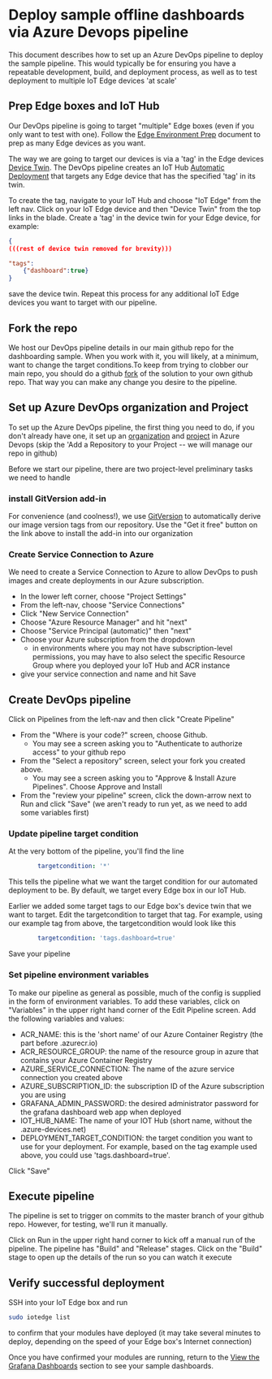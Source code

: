 # Deploy sample offline dashboards via Azure Devops pipeline

This document describes how to set up an Azure DevOps pipeline to deploy the sample pipeline. This would typically be for ensuring you have a repeatable development, build, and deployment process, as well as to test deployment to multiple IoT Edge devices 'at scale'

## Prep Edge boxes and IoT Hub

Our DevOps pipeline is going to target "multiple" Edge boxes (even if you only want to test with one).  Follow the [Edge Environment Prep](/docs/edge-environment-prep.md) document to prep as many Edge devices as you want.

The way we are going to target our devices is via a 'tag' in the Edge devices [Device Twin](https://docs.microsoft.com/en-us/azure/iot-hub/iot-hub-devguide-device-twins#device-twins). The DevOps pipeline creates an IoT Hub [Automatic Deployment](https://docs.microsoft.com/en-us/azure/iot-hub/iot-hub-automatic-device-management) that targets any Edge device that has the specified 'tag' in its twin.  

To create the tag, navigate to your IoT Hub and choose "IoT Edge" from the left nav. Click on your IoT Edge device and then "Device Twin" from the top links in the blade. Create a 'tag' in the device twin for your Edge device, for example:

```json
{
(((rest of device twin removed for brevity)))

"tags":
    {"dashboard":true}
}
```

save the device twin. Repeat this process for any additional IoT Edge devices you want to target with our pipeline.

## Fork the repo

We host our DevOps pipeline details in our main github repo for the dashboarding sample. When you work with it, you will likely, at a minimum, want to change the target conditions.To keep from trying to clobber our main repo, you should do a github [fork](https://help.github.com/en/github/getting-started-with-github/fork-a-repo) of the solution to your own github repo.  That way you can make any change you desire to the pipeline.

## Set up Azure DevOps organization and Project

To set up the Azure DevOps pipeline, the first thing you need to do, if you don't already have one, it set up an [organization](https://docs.microsoft.com/en-us/azure/devops/organizations/accounts/create-organization?view=azure-devops) and [project](https://docs.microsoft.com/en-us/azure/devops/organizations/projects/create-project?view=azure-devops&tabs=preview-page) in Azure Devops  (skip the 'Add a Repository to your Project -- we will manage our repo in github)

Before we start our pipeline, there are two project-level preliminary tasks we need to handle

### install GitVersion add-in

For convenience (and coolness!), we use [GitVersion](https://marketplace.visualstudio.com/items?itemName=gittools.usegitversion) to automatically derive our image version tags from our repository.  Use the "Get it free" button on the link above to install the add-in into our organization

### Create Service Connection to Azure

We need to create a Service Connection to Azure to allow DevOps to push images and create deployments in our Azure subscription.

- In the lower left corner, choose "Project Settings"
- From the left-nav, choose "Service Connections"
- Click "New Service Connection"
- Choose "Azure Resource Manager" and hit "next"
- Choose "Service Principal (automatic)" then "next"
- Choose your Azure subscription from the dropdown
  - in environments where you may not have subscription-level permissions, you may have to also select the specific Resource Group where you deployed your IoT Hub and ACR instance
- give your service connection and name and hit Save

## Create DevOps pipeline

Click on Pipelines from the left-nav and then click "Create Pipeline"

- From the "Where is your code?" screen, choose Github.  
  - You may see a screen asking you to "Authenticate to authorize access" to your github repo
- From the "Select a repository" screen, select your fork you created above.
  - You may see a screen asking you to "Approve & Install Azure Pipelines".  Choose Approve and Install
- From the "review your pipeline" screen, click the down-arrow next to Run and click "Save"  (we aren't ready to run yet, as we need to add some variables first)

### Update pipeline target condition

At the very bottom of the pipeline, you'll find the line

```yaml
        targetcondition: '*'
```

This tells the pipeline what we want the target condition for our automated deployment to be. By default, we target every Edge box in our IoT Hub.

Earlier we added some target tags to our Edge box's device twin that we want to target. Edit the targetcondition to target that tag.  For example, using our example tag from above, the targetcondition would look like this

```yaml
        targetcondition: 'tags.dashboard=true'
```

Save your pipeline

### Set pipeline environment variables

To make our pipeline as general as possible, much of the config is supplied in the form of environment variables.  To add these variables, click on "Variables" in the upper right hand corner of the Edit Pipeline screen. Add the following variables and values:

- ACR_NAME:  this is the 'short name' of our Azure Container Registry (the part before .azurecr.io)
- ACR_RESOURCE_GROUP:  the name of the resource group in azure that contains your Azure Container Registry
- AZURE_SERVICE_CONNECTION:  The name of the azure service connection you created above
- AZURE_SUBSCRIPTION_ID:  the subscription ID of the Azure subscription you are using
- GRAFANA_ADMIN_PASSWORD:  the desired administrator password for the grafana dashboard web app when deployed
- IOT_HUB_NAME:  The name of your IOT Hub  (short name, without the .azure-devices.net)
- DEPLOYMENT_TARGET_CONDITION:  the target condition you want to use for your deployment. For example, based on the tag example used above, you could use 'tags.dashboard=true'.

Click "Save"

## Execute pipeline

The pipeline is set to trigger on commits to the master branch of your github repo. However, for testing, we'll run it manually.

Click on Run in the upper right hand corner to kick off a manual run of the pipeline. The pipeline has "Build" and "Release" stages.  Click on the "Build" stage to open up the details of the run so you can watch it execute

## Verify successful deployment

SSH into your IoT Edge box and run

```bash
sudo iotedge list
```

to confirm that your modules have deployed (it may take several minutes to deploy, depending on the speed of your Edge box's Internet connection)

Once you have confirmed your modules are running, return to the [View the Grafana Dashboards](/docs/dashboarding-sample.md#view-the-grafana-dashboard) section to see your sample dashboards.
